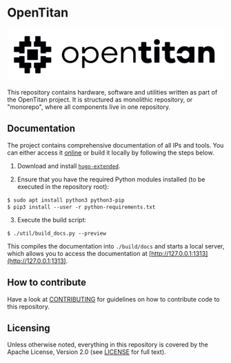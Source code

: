 # OpenTitan

![OpenTitan logo](doc/opentitan-logo.png)

This repository contains hardware, software and utilities written as part of the
OpenTitan project. It is structured as monolithic repository, or "monorepo",
where all components live in one repository.

## Documentation

The project contains comprehensive documentation of all IPs and tools. You can
either access it [online](https://docs.opentitan.org/) or build it
locally by following the steps below.

1. Download and install [`hugo-extended`](https://gohugo.io/getting-started/installing/).

2. Ensure that you have the required Python modules installed (to be executed
in the repository root):

```command
$ sudo apt install python3 python3-pip
$ pip3 install --user -r python-requirements.txt
```

3. Execute the build script:

```command
$ ./util/build_docs.py --preview
```

This compiles the documentation into `./build/docs` and starts a local
server, which allows you to access the documentation at
[http://127.0.0.1:1313](http://127.0.0.1:1313).

## How to contribute

Have a look at [CONTRIBUTING](./CONTRIBUTING.md) for guidelines on how to
contribute code to this repository.

## Licensing

Unless otherwise noted, everything in this repository is covered by the Apache
License, Version 2.0 (see
[LICENSE](./LICENSE) for full text).
